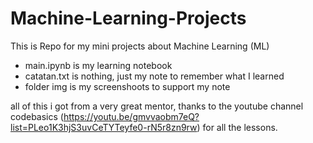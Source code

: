 # Machine-Learning-Projects
This is Repo for my mini projects about Machine Learning (ML)

- main.ipynb is my learning notebook
- catatan.txt is nothing, just my note to remember what I learned
- folder img is my screenshoots to support my note

all of this i got from a very great mentor,
thanks to the youtube channel codebasics (https://youtu.be/gmvvaobm7eQ?list=PLeo1K3hjS3uvCeTYTeyfe0-rN5r8zn9rw) for all the lessons.
